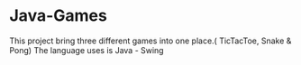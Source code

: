 # Java-Games
This project bring three different games into one place.( TicTacToe, Snake &amp; Pong) The language uses is Java - Swing
